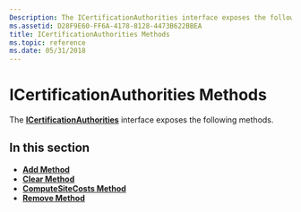```yaml
---
Description: The ICertificationAuthorities interface exposes the following methods.
ms.assetid: D28F9E60-FF6A-4178-8128-4473B622BBEA
title: ICertificationAuthorities Methods
ms.topic: reference
ms.date: 05/31/2018
---
```


# ICertificationAuthorities Methods

The [**ICertificationAuthorities**](/windows/desktop/api/Certenroll/nn-certenroll-icertificationauthorities) interface exposes the following methods.

## In this section

-   [**Add Method**](/windows/desktop/api/Certenroll/nf-certenroll-icertificationauthorities-add)
-   [**Clear Method**](/windows/desktop/api/Certenroll/nf-certenroll-icertificationauthorities-clear)
-   [**ComputeSiteCosts Method**](/windows/desktop/api/Certenroll/nf-certenroll-icertificationauthorities-computesitecosts)
-   [**Remove Method**](/windows/desktop/api/Certenroll/nf-certenroll-icertificationauthorities-remove)

 

 



